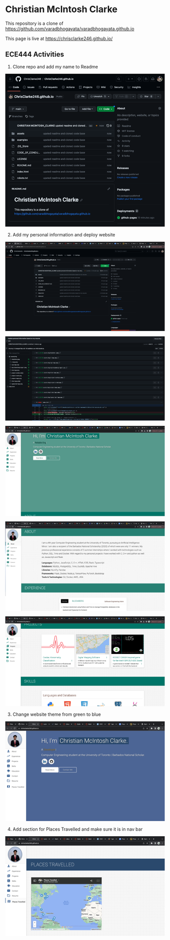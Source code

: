 # Christian McIntosh Clarke
This repository is a clone of https://github.com/varadbhogayata/varadbhogayata.github.io 

This page is live at https://chrisclarke246.github.io/

## ECE444 Activities
1) Clone repo and add my name to Readme

![alt text](https://github.com/ChrisClarke246/ChrisClarke246.github.io/blob/main/ece444_activities/Activity_1.png)


2) Add my personal information and deploy website

![alt text](https://github.com/ChrisClarke246/ChrisClarke246.github.io/blob/main/ece444_activities/Activity_2a.png)

![alt text](https://github.com/ChrisClarke246/ChrisClarke246.github.io/blob/main/ece444_activities/Activity_2b.png)

![alt text](https://github.com/ChrisClarke246/ChrisClarke246.github.io/blob/main/ece444_activities/Activity_2c.png)

![alt text](https://github.com/ChrisClarke246/ChrisClarke246.github.io/blob/main/ece444_activities/Activity_2d.png)

![alt text](https://github.com/ChrisClarke246/ChrisClarke246.github.io/blob/main/ece444_activities/Activity_2e.png)


3) Change website theme from green to blue

![alt text](https://github.com/ChrisClarke246/ChrisClarke246.github.io/blob/main/ece444_activities/Activity_3.png)


4) Add section for Places Travelled and make sure it is in nav bar

![alt text](https://github.com/ChrisClarke246/ChrisClarke246.github.io/blob/main/ece444_activities/Activity_4.png)